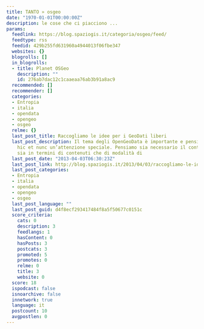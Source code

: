 ```yaml
---
title: TANTO » osgeo
date: "1970-01-01T00:00:00Z"
description: le cose che ci piacciono ...
params:
  feedlink: https://blog.spaziogis.it/categoria/osgeo/feed/
  feedtype: rss
  feedid: 429b255fd631960a4944013f06fbe347
  websites: {}
  blogrolls: []
  in_blogrolls:
  - title: Planet OSGeo
    description: ""
    id: 276ab7dac12c1caaeaa76ab3b91a8ac9
  recommended: []
  recommender: []
  categories:
  - Entropia
  - italia
  - opendata
  - opengeo
  - osgeo
  relme: {}
  last_post_title: Raccogliamo le idee per i GeoDati liberi
  last_post_description: Il tema degli OpenGeoData è importante e pensiamo che meriti
    hic et nunc un’attenzione speciale. Pensiamo sia necessario il contributo di molti,
    sia in termini di contenuti che di modalità di
  last_post_date: "2013-04-03T06:30:23Z"
  last_post_link: http://blog.spaziogis.it/2013/04/03/raccogliamo-le-idee-per-i-geodati-liberi/
  last_post_categories:
  - Entropia
  - italia
  - opendata
  - opengeo
  - osgeo
  last_post_language: ""
  last_post_guid: d4f8ecf293417484f8a5f50677c0151c
  score_criteria:
    cats: 0
    description: 3
    feedlangs: 1
    hasContent: 0
    hasPosts: 3
    postcats: 3
    promoted: 5
    promotes: 0
    relme: 0
    title: 3
    website: 0
  score: 18
  ispodcast: false
  isnoarchive: false
  innetwork: true
  language: it
  postcount: 10
  avgpostlen: 0
---
```

